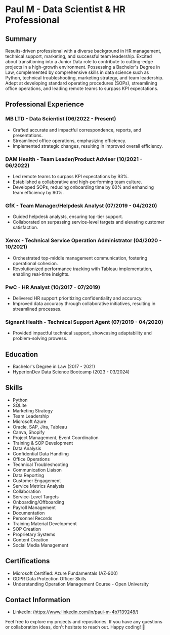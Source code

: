 # Paul M - Data Scientist & HR Professional

## Summary

Results-driven professional with a diverse background in HR management, technical support, marketing, and successful team leadership. Excited about transitioning into a Junior Data role to contribute to cutting-edge projects in a high-growth environment. Possessing a Bachelor's Degree in Law, complemented by comprehensive skills in data science such as Python, technical troubleshooting, marketing strategy, and team leadership. Adept at developing standard operating procedures (SOPs), streamlining office operations, and leading remote teams to surpass KPI expectations.

## Professional Experience

### MB  LTD - Data Scientist (06/2022 - Present)
- Crafted accurate and impactful correspondence, reports, and presentations.
- Streamlined office operations, emphasizing efficiency.
- Implemented strategic changes, resulting in improved overall efficiency.

### DAM Health - Team Leader/Product Adviser (10/2021 - 06/2022)
- Led remote teams to surpass KPI expectations by 93%.
- Established a collaborative and high-performing team culture.
- Developed SOPs, reducing onboarding time by 60% and enhancing team efficiency by 90%.

### GfK - Team Manager/Helpdesk Analyst (07/2019 - 04/2020)
- Guided helpdesk analysts, ensuring top-tier support.
- Collaborated on surpassing service-level targets and elevating customer satisfaction.

### Xerox - Technical Service Operation Administrator (04/2020 - 10/2021)
- Orchestrated top-middle management communication, fostering operational cohesion.
- Revolutionized performance tracking with Tableau implementation, enabling real-time insights.

### PwC - HR Analyst (10/2017 - 07/2019)
- Delivered HR support prioritizing confidentiality and accuracy.
- Improved data accuracy through collaborative initiatives, resulting in streamlined processes.

### Signant Health - Technical Support Agent (07/2019 - 04/2020)
- Provided impactful technical support, showcasing adaptability and problem-solving prowess.

## Education

- Bachelor's Degree in Law (2017 - 2021)
- HyperionDev Data Science Bootcamp (2023 - 03/2024)

## Skills

- Python
- SQLite
- Marketing Strategy
- Team Leadership
- Microsoft Azure
- Oracle, SAP, Jira, Tableau
- Canva, Shopify
- Project Management, Event Coordination
- Training & SOP Development
- Data Analysis
- Confidential Data Handling
- Office Operations
- Technical Troubleshooting
- Communication Liaison
- Data Reporting
- Customer Engagement
- Service Metrics Analysis
- Collaboration
- Service-Level Targets
- Onboarding/Offboarding
- Payroll Management
- Documentation
- Personnel Records
- Training Material Development
- SOP Creation
- Proprietary Systems
- Content Creation
- Social Media Management

## Certifications

- Microsoft Certified: Azure Fundamentals (AZ-900)
- GDPR Data Protection Officer Skills
- Understanding Operation Management Course - Open University

## Contact Information


- LinkedIn: (https://www.linkedin.com/in/paul-m-4b7139248/)

Feel free to explore my projects and repositories. If you have any questions or collaboration ideas, don't hesitate to reach out. Happy coding! 🚀

